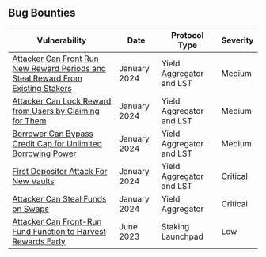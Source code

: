 ## Bug Bounties

| Vulnerability                                      | Date |Protocol Type |Severity |
| -------------------------------------------------- | --   |------------ | ------- |
| [Attacker Can Front Run New Reward Periods and Steal Reward From Existing Stakers](014.md)|January 2024 | Yield Aggregator and LST | Medium |
| [Attacker Can Lock Reward from Users by Claiming for Them](011.md)|January 2024 | Yield Aggregator and LST | Medium |
| [Borrower Can Bypass Credit Cap for Unlimited Borrowing Power](010.md) |January 2024| Yield Aggregator and LST | Medium |
| [First Depositor Attack For New Vaults](009.md) |January 2024| Yield Aggregator and LST | Critical |
| [Attacker Can Steal Funds on Swaps](008.md)|January 2024 | Yield Aggregator| Critical |
| [Attacker Can Front-Run Fund Function to Harvest Rewards Early](001.md) |June 2023 | Staking Launchpad | Low |
